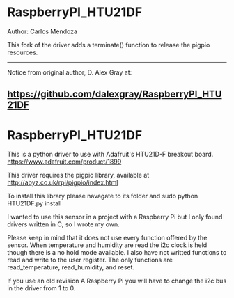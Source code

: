 RaspberryPI_HTU21DF
===================

Author: Carlos Mendoza

This fork of the driver adds a terminate() function to release the pigpio
resources.

--------------------------------------------------------------------------------
Notice from original author, D. Alex Gray at:

https://github.com/dalexgray/RaspberryPI_HTU21DF
--------------------------------------------------------------------------------

RaspberryPI_HTU21DF
===================
This is a python driver to use with Adafruit's HTU21D-F breakout board.
https://www.adafruit.com/product/1899

This driver requires the pigpio library, available at http://abyz.co.uk/rpi/pigpio/index.html

To install this library please navagate to its folder and sudo python HTU21DF.py install

I wanted to use this sensor in a project with a Raspberry Pi but I only found drivers written in C, so I wrote my own.

Please keep in mind that it does not use every function offered by the sensor.  When temperature and humidity are read the i2c clock is held though there is a no hold mode available.  I also have not writted functions to read and write to the user register.
The only functions are read_temperature, read_humidity, and reset.

If you use an old revision A Raspberry Pi you will have to change the i2c bus in the driver from 1 to 0.
